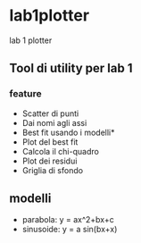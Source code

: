# lab1plotter
lab 1 plotter

## Tool di utility per lab 1
### feature
- Scatter di punti
- Dai nomi agli assi
- Best fit usando i modelli*
- Plot del best fit
- Calcola il chi-quadro
- Plot dei residui
- Griglia di sfondo

## modelli
- parabola: y = ax^2+bx+c
- sinusoide: y = a sin(bx+x)
